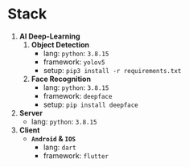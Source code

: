 # Stack
1. __AI Deep-Learning__
   1. __Object Detection__
       - lang: `python`: `3.8.15`
       - framework: `yolov5`
       - setup: `pip3 install -r requirements.txt`
   2. __Face Recognition__
       - lang: `python`: `3.8.15`
       - framework: `deepface`
       - setup: `pip install deepface`
2. __Server__
   - lang: `python`: `3.8.15`
3. __Client__
    - __`Android` & `IOS`__
      - lang: `dart`
      - framework: `flutter`

